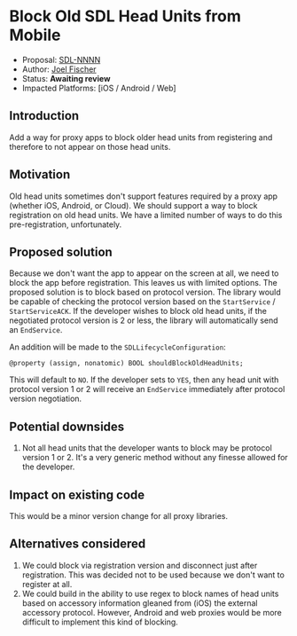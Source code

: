 # Block Old SDL Head Units from Mobile

* Proposal: [SDL-NNNN](NNNN-block-old-sdl-protocols.md)
* Author: [Joel Fischer](https://github.com/joeljfischer)
* Status: **Awaiting review**
* Impacted Platforms: [iOS / Android / Web]

## Introduction

Add a way for proxy apps to block older head units from registering and therefore to not appear on those head units.

## Motivation

Old head units sometimes don't support features required by a proxy app (whether iOS, Android, or Cloud). We should support a way to block registration on old head units. We have a limited number of ways to do this pre-registration, unfortunately.

## Proposed solution

Because we don't want the app to appear on the screen at all, we need to block the app before registration. This leaves us with limited options. The proposed solution is to block based on protocol version. The library would be capable of checking the protocol version based on the `StartService` / `StartServiceACK`. If the developer wishes to block old head units, if the negotiated protocol version is 2 or less, the library will automatically send an `EndService`.

An addition will be made to the `SDLLifecycleConfiguration`:

```objc
@property (assign, nonatomic) BOOL shouldBlockOldHeadUnits;
```

This will default to `NO`. If the developer sets to `YES`, then any head unit with protocol version 1 or 2 will receive an `EndService` immediately after protocol version negotiation.

## Potential downsides

1. Not all head units that the developer wants to block may be protocol version 1 or 2. It's a very generic method without any finesse allowed for the developer.

## Impact on existing code

This would be a minor version change for all proxy libraries.

## Alternatives considered

1. We could block via registration version and disconnect just after registration. This was decided not to be used because we don't want to register at all.
2. We could build in the ability to use regex to block names of head units based on accessory information gleaned from (iOS) the external accessory protocol. However, Android and web proxies would be more difficult to implement this kind of blocking.
